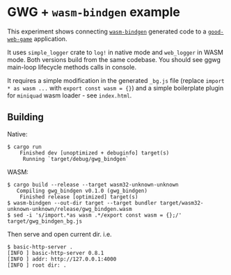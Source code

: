 # GWG + `wasm-bindgen` example

This experiment shows connecting [`wasm-bindgen`](https://rustwasm.github.io/docs/wasm-bindgen/)
generated code to a [`good-web-game`](https://github.com/not-fl3/good-web-game) application.

It uses `simple_logger` crate to `log!` in native mode and `web_logger` in WASM mode.
Both versions build from the same codebase. You should see ggwg main-loop lifecycle
methods calls in console.

It requires a simple modification in the generated `_bg.js` file (replace
`import * as wasm ...` with `export const wasm = {}`)
and a simple boilerplate plugin for `miniquad` wasm loader - see `index.html`.

## Building

Native:

    $ cargo run
        Finished dev [unoptimized + debuginfo] target(s)
         Running `target/debug/gwg_bindgen`

WASM:

    $ cargo build --release --target wasm32-unknown-unknown
       Compiling gwg_bindgen v0.1.0 (gwg_bindgen)
        Finished release [optimized] target(s)
    $ wasm-bindgen --out-dir target --target bundler target/wasm32-unknown-unknown/release/gwg_bindgen.wasm
    $ sed -i 's/import.*as wasm .*/export const wasm = {};/' target/gwg_bindgen_bg.js

Then serve and open current dir. i.e.

    $ basic-http-server .
    [INFO ] basic-http-server 0.8.1
    [INFO ] addr: http://127.0.0.1:4000
    [INFO ] root dir: .
